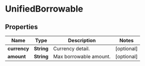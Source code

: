 
# UnifiedBorrowable

## Properties

Name | Type | Description | Notes
------------ | ------------- | ------------- | -------------
**currency** | **String** | Currency detail. |  [optional]
**amount** | **String** | Max borrowable amount. |  [optional]

